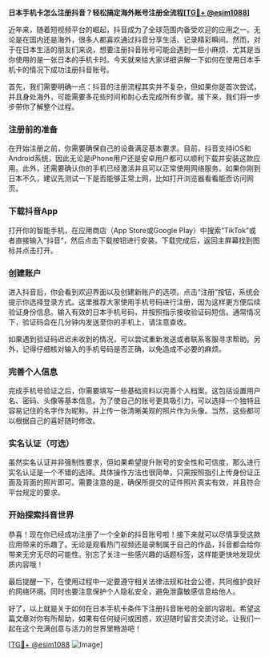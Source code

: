 **日本手机卡怎么注册抖音？轻松搞定海外账号注册全流程[[TG💪+ @esim1088](https://t.me/s/esim1088)]**

近年来，随着短视频平台的崛起，抖音成为了全球范围内备受欢迎的应用之一。无论是在国内还是海外，很多人都喜欢通过抖音分享生活、记录精彩瞬间。然而，对于在日本生活的朋友们来说，想要注册抖音账号可能会遇到一些小麻烦，尤其是当你使用的是一张日本的手机卡时。今天就来给大家详细讲解一下如何在使用日本手机卡的情况下成功注册抖音账号。

首先，我们需要明确一点：抖音的注册流程其实并不复杂，但如果你是首次尝试，并且身处海外，可能需要多花些时间和耐心去完成所有步骤。接下来，我们将一步步带你了解整个过程。

### 注册前的准备

在开始注册之前，你需要确保自己的设备满足基本要求。目前，抖音支持iOS和Android系统，因此无论是iPhone用户还是安卓用户都可以顺利下载并安装这款应用。此外，还需要确认你的手机已经激活并且可以正常使用网络服务。如果你刚到日本不久，建议先测试一下是否能够正常上网，比如打开浏览器看看能否访问网页。

### 下载抖音App

打开你的智能手机，在应用商店（App Store或Google Play）中搜索“TikTok”或者直接输入“抖音”，然后点击下载按钮进行安装。下载完成后，返回主屏幕找到图标并点击打开。

### 创建账户

进入抖音后，你会看到欢迎界面以及创建新账户的选项。点击“注册”按钮，系统会提示你选择登录方式。这里推荐大家使用手机号码进行注册，因为这样更方便后续验证身份信息。输入有效的日本手机号码，并按照指示接收验证码短信。通常情况下，验证码会在几分钟内发送至你的手机上，请注意查收。

如果遇到验证码迟迟未收到的情况，可以尝试重新发送或者联系客服寻求帮助。另外，记得仔细核对输入的手机号码是否正确，以免造成不必要的麻烦。

### 完善个人信息

完成手机号验证之后，你需要填写一些基础资料以完善个人档案。这包括设置用户名、密码、头像等基本信息。为了使自己的账号更具吸引力，可以选择一个独特且容易记住的名字作为昵称，并上传一张清晰美观的照片作为头像。当然，这些都可以根据自己的喜好随时修改。

### 实名认证（可选）

虽然实名认证并非强制性要求，但如果希望提升账号的安全性和可信度，那么进行实名认证是一个不错的选择。具体操作方法也很简单，只需按照指引上传身份证正面及背面的照片即可。需要注意的是，确保所提交的证件照片真实有效，并且符合平台规定的要求。

### 开始探索抖音世界

恭喜！现在你已经成功注册了一个全新的抖音账号啦！接下来就可以尽情享受这款应用带来的乐趣了。无论是观看热门视频还是录制属于自己的作品，抖音都会给你带来无穷无尽的可能性。别忘了关注一些感兴趣的话题标签，这样能更快地发现优质内容哦！

最后提醒一下，在使用过程中一定要遵守相关法律法规和社会公德，共同维护良好的网络环境。同时也要注意保护个人隐私安全，避免泄露敏感信息给他人。

好了，以上就是关于如何在日本手机卡条件下注册抖音账号的全部内容啦。希望这篇文章对你有所帮助，如果有任何疑问或困惑，欢迎随时留言交流讨论。让我们一起在这个充满创意与活力的世界里畅游吧！

[[TG💪+ @esim1088](https://t.me/s/esim1088) ![Image](https://i.postimg.cc/4NQfJmqS/Snipaste-2025-05-13-00-14-12.png)]